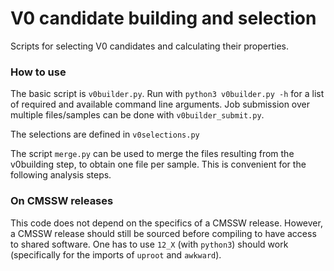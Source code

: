 # V0 candidate building and selection

Scripts for selecting V0 candidates and calculating their properties.

### How to use
The basic script is `v0builder.py`. Run with `python3 v0builder.py -h` for a list of required and available command line arguments. Job submission over multiple files/samples can be done with `v0builder_submit.py`.

The selections are defined in `v0selections.py`

The script `merge.py` can be used to merge the files resulting from the v0building step, to obtain one file per sample. This is convenient for the following analysis steps.

### On CMSSW releases
This code does not depend on the specifics of a CMSSW release.
However, a CMSSW release should still be sourced before compiling to have access to shared software.
One has to use `12_X` (with `python3`) should work (specifically for the imports of `uproot` and `awkward`).
